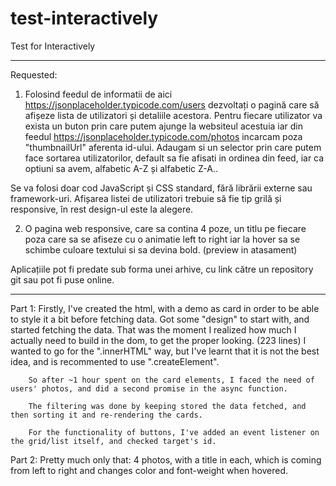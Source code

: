 # test-interactively
Test for Interactively

<hr>

Requested:

1. Folosind feedul de informatii de aici https://jsonplaceholder.typicode.com/users dezvoltați o pagină care să afișeze lista de utilizatori și detaliile acestora. Pentru fiecare utilizator va exista un buton prin care putem ajunge la websiteul acestuia iar din feedul https://jsonplaceholder.typicode.com/photos incarcam poza "thumbnailUrl" aferenta id-ului.
Adaugam si un selector prin care putem face sortarea utilizatorilor, default sa fie afisati in ordinea din feed, iar ca optiuni sa avem, alfabetic A-Z și alfabetic Z-A..

Se va folosi doar cod JavaScript și CSS standard, fără librării externe sau framework-uri. Afișarea listei de utilizatori trebuie să fie tip grilă și responsive, în rest design-ul este la alegere.

2. O pagina web responsive, care sa contina 4 poze, un titlu pe fiecare poza care sa se afiseze cu o animatie left to right iar la hover sa se schimbe culoare textului si sa devina bold. (preview in atasament)

Aplicațiile pot fi predate sub forma unei arhive, cu link către un repository git sau pot fi puse online.

<hr>

Part 1:
        Firstly, I've created the html, with a demo as card in order to be able to style it a bit before fetching data.
        Got some "design" to start with, and started fetching the data. That was the moment I realized how much I actually need to build in the dom, to get the proper looking. (223 lines)
        I wanted to go for the ".innerHTML" way, but I've learnt that it is not the best idea, and is recommented to use ".createElement".
        
        So after ~1 hour spent on the card elements, I faced the need of users' photos, and did a second promise in the async function.
        
        The filtering was done by keeping stored the data fetched, and then sorting it and re-rendering the cards.
        
        For the functionality of buttons, I've added an event listener on the grid/list itself, and checked target's id.
        
Part 2:
        Pretty much only that: 4 photos, with a title in each, which is coming from left to right and changes color and font-weight when hovered.
